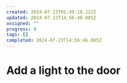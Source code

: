 ```yaml
---
created: 2024-07-23T01:49:18.122Z
updated: 2024-07-23T14:56:46.085Z
assigned: ""
progress: 0
tags: []
completed: 2024-07-23T14:56:46.085Z
---
```


# Add a light to the door
